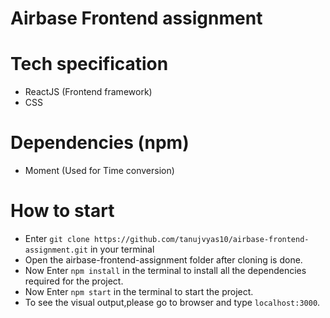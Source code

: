 # Airbase Frontend assignment

# Tech specification
* ReactJS (Frontend framework)
* CSS

# Dependencies (npm)
* Moment (Used for Time conversion)

# How to start
* Enter ```git clone https://github.com/tanujvyas10/airbase-frontend-assignment.git``` in your terminal
* Open the airbase-frontend-assignment folder after cloning is done.
* Now Enter ```npm install``` in the terminal to install all the dependencies required for the project.
* Now Enter ```npm start``` in the terminal to start the project.
* To see the visual output,please go to browser and type ```localhost:3000```.
